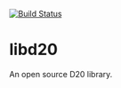 [![Build Status](https://app.travis-ci.com/kupka/libd20.svg?branch=main)](https://app.travis-ci.com/github/kupka/libd20)

# libd20

An open source D20 library.
